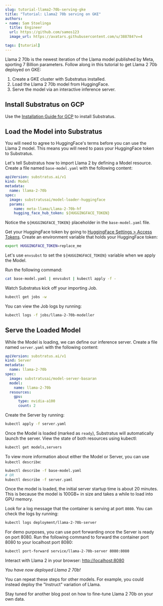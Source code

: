 ```yaml
---
slug: tutorial-llama2-70b-serving-gke
title: "Tutorial: Llama2 70b serving on GKE"
authors:
- name: Sam Stoelinga
  title: Engineer
  url: https://github.com/samos123
  image_url: https://avatars.githubusercontent.com/u/388784?v=4

tags: [tutorial]
---
```


Llama 2 70b is the newest iteration of the Llama model published by Meta, sporting 7 Billion parameters.
Follow along in this tutorial to get Llama 2 70b deployed on GKE:

1. Create a GKE cluster with Substratus installed.
2. Load the Llama 2 70b model from HuggingFace.
3. Serve the model via an interactive inference server.

## Install Substratus on GCP
Use the [Installation Guide for GCP](../docs/installation/gcp.md) to install Substratus.

## Load the Model into Substratus
You will need to agree to HuggingFace's terms before you can use the Llama 2 model. This means you will need to pass your HuggingFace token to Substratus.

Let's tell Substratus how to import Llama 2 by defining a Model resource. Create a file named `base-model.yaml` with the following content:
```yaml
apiVersion: substratus.ai/v1
kind: Model
metadata:
  name: llama-2-70b
spec:
  image: substratusai/model-loader-huggingface
  params:
    name: meta-llama/Llama-2-70b-hf
    hugging_face_hub_token: ${HUGGINGFACE_TOKEN}
```
Notice the `${HUGGINGFACE_TOKEN}` placeholder in the `base-model.yaml` file.

Get your HuggingFace token by going to [HuggingFace Settings > Access Tokens](
    https://huggingface.co/settings/tokens
).
Create an environment variable that holds your HuggingFace token:
```bash
export HUGGINGFACE_TOKEN=replace_me
```

Let's use `envsubst` to set the `${HUGGINGFACE_TOKEN}` variable when we apply the Model.

Run the following command:
```bash
cat base-model.yaml | envsubst | kubectl apply -f -
```

Watch Substratus kick off your importing Job.

```bash
kubectl get jobs -w
```

You can view the Job logs by running:
```bash
kubectl logs -f jobs/llama-2-70b-modeller
```

## Serve the Loaded Model
While the Model is loading, we can define our inference server. Create a file named `server.yaml` with the following content:
```yaml
apiVersion: substratus.ai/v1
kind: Server
metadata:
  name: llama-2-70b
spec:
  image: substratusai/model-server-basaran
  model:
    name: llama-2-70b
  resources:
    gpu:
      type: nvidia-a100
      count: 2
```

Create the Server by running:
```bash
kubectl apply -f server.yaml
```

Once the Model is loaded (marked as `ready`), Substratus will automatically launch the server. View the state of both resources using kubectl:

```bash
kubectl get models,servers
```

To view more information about either the Model or Server, you can use `kubectl describe`:

```bash
kubectl describe -f base-model.yaml
# OR
kubectl describe -f server.yaml
```

Once the model is loaded, the initial server startup time is about 20 minutes.
This is because the model is 100GB+ in size and takes a while to load
into GPU memory.

Look for a log message that the container
is serving at port `8080`. You can check the logs
by running:
```bash
kubectl logs deployment/llama-2-70b-server
```

For demo purposes, you can use port forwarding once the Server is ready on port 8080. Run the following command to forward the container port 8080 to your localhost port 8080:
```bash
kubectl port-forward service/llama-2-70b-server 8080:8080
```

Interact with Llama 2 in your browser:
[http://localhost:8080](http://localhost:8080)

*You have now deployed Llama 2 70b!*

You can repeat these steps for other models. For example, you
could instead deploy the "Instruct" variation of Llama.

Stay tuned for another blog post on how to fine-tune Llama 2 70b on your own data.
